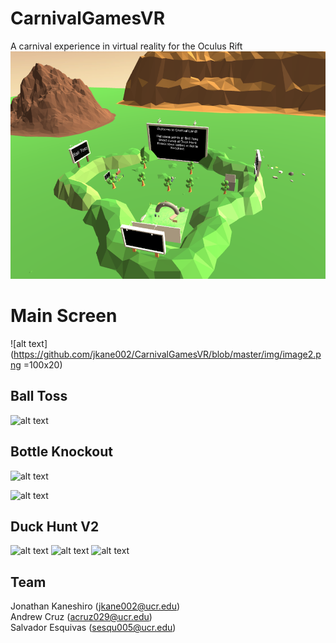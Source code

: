 # CarnivalGamesVR
A carnival experience in virtual reality for the Oculus Rift
![alt text](https://github.com/jkane002/CarnivalGamesVR/blob/master/img/carnival.png "Bird's Eye View")

# Main Screen
![alt text](https://github.com/jkane002/CarnivalGamesVR/blob/master/img/image2.png =100x20)

## Ball Toss
![alt text](https://github.com/jkane002/CarnivalGamesVR/blob/master/img/balltoss.png=100x20)


## Bottle Knockout
![alt text](https://github.com/jkane002/CarnivalGamesVR/blob/master/img/image4.png=100x20)

![alt text](https://github.com/jkane002/CarnivalGamesVR/blob/master/img/image1.png=100x20)

## Duck Hunt V2
![alt text](https://github.com/jkane002/CarnivalGamesVR/blob/master/img/image6.png=100x20)
![alt text](https://github.com/jkane002/CarnivalGamesVR/blob/master/img/image7.png=100x20)
![alt text](https://github.com/jkane002/CarnivalGamesVR/blob/master/img/image9.png=100x20)


## Team
Jonathan Kaneshiro (jkane002@ucr.edu)<br>
Andrew Cruz (acruz029@ucr.edu)<br>
Salvador Esquivas (sesqu005@ucr.edu)
